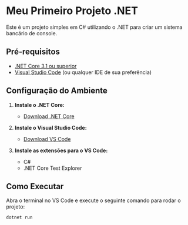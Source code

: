 # Meu Primeiro Projeto .NET

Este é um projeto simples em C# utilizando o .NET para criar um sistema bancário de console.

## Pré-requisitos

- [.NET Core 3.1 ou superior](https://dotnet.microsoft.com/download)
- [Visual Studio Code](https://code.visualstudio.com/download) (ou qualquer IDE de sua preferência)

## Configuração do Ambiente

1. **Instale o .NET Core:**
   - [Download .NET Core](https://dotnet.microsoft.com/download)

2. **Instale o Visual Studio Code:**
   - [Download VS Code](https://code.visualstudio.com/download)

3. **Instale as extensões para o VS Code:**
   - C#
   - .NET Core Test Explorer

## Como Executar

 Abra o terminal no VS Code e execute o seguinte comando para rodar o projeto:

   `dotnet run`
